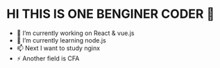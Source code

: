 # HI THIS IS ONE BENGINER CODER 👋

<!--
**starunaway/starunaway** is a ✨ _special_ ✨ repository because its `README.md` (this file) appears on your GitHub profile.

Here are some ideas to get you started:

- 🔭 I’m currently working on ...
- 🌱 I’m currently learning ...
- 👯 I’m looking to collaborate on ...
- 🤔 I’m looking for help with ...
- 💬 Ask me about ...
- 📫 How to reach me: ...
- 😄 Pronouns: ...
- ⚡ Fun fact: ...
-->

- 🔭 I’m currently working on React & vue.js
- 🌱 I’m currently learning  node.js
- 📫 Next I want to study nginx
- ⚡ Another field is CFA
